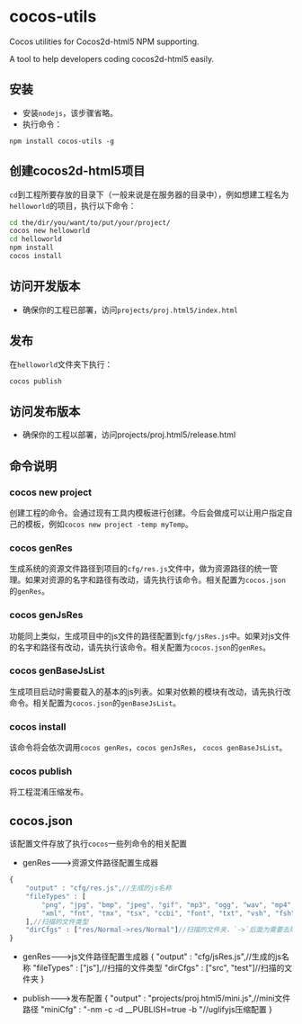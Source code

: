 cocos-utils
===========

Cocos utilities for Cocos2d-html5 NPM supporting.

A tool to help developers coding cocos2d-html5 easily.


## 安装
* 安装`nodejs`，该步骤省略。
* 执行命令：
```
npm install cocos-utils -g
```

## 创建cocos2d-html5项目
`cd`到工程所要存放的目录下（一般来说是在服务器的目录中），例如想建工程名为`helloworld`的项目，执行以下命令：
```bash
cd the/dir/you/want/to/put/your/project/
cocos new helloworld
cd helloworld
npm install
cocos install
```

## 访问开发版本
* 确保你的工程已部署，访问`projects/proj.html5/index.html`

## 发布
在`helloworld`文件夹下执行：
```bash
cocos publish
```

## 访问发布版本
* 确保你的工程以部署，访问projects/proj.html5/release.html

## 命令说明
### cocos new project
创建工程的命令。会通过现有工具内模板进行创建。今后会做成可以让用户指定自己的模板，例如`cocos new project -temp myTemp`。
### cocos genRes
生成系统的资源文件路径到项目的`cfg/res.js`文件中，做为资源路径的统一管理。如果对资源的名字和路径有改动，请先执行该命令。相关配置为`cocos.json`的`genRes`。
### cocos genJsRes
功能同上类似，生成项目中的js文件的路径配置到`cfg/jsRes.js`中。如果对js文件的名字和路径有改动，请先执行该命令。相关配置为`cocos.json`的`genRes`。
### cocos genBaseJsList
生成项目启动时需要载入的基本的js列表。如果对依赖的模块有改动，请先执行改命令。相关配置为`cocos.json`的`genBaseJsList`。
### cocos install
该命令将会依次调用`cocos genRes`，`cocos genJsRes`， `cocos genBaseJsList`。
### cocos publish
将工程混淆压缩发布。

## cocos.json
该配置文件存放了执行`cocos`一些列命令的相关配置
* genRes--->资源文件路径配置生成器
```js
{
    "output" : "cfg/res.js",//生成的js名称
    "fileTypes" : [
        "png", "jpg", "bmp", "jpeg", "gif", "mp3", "ogg", "wav", "mp4", "plist",
        "xml", "fnt", "tmx", "tsx", "ccbi", "font", "txt", "vsh", "fsh", "json"
    ],//扫描的文件类型
    "dirCfgs" : ["res/Normal->res/Normal"]//扫描的文件夹，`->`后面为需要去除的前缀，例如： res/Normal/a.png 将会转为 a.png
}
```
* genRes--->js文件路径配置生成器
{
    "output" : "cfg/jsRes.js",//生成的js名称
    "fileTypes" : ["js"],//扫描的文件类型
    "dirCfgs" : ["src", "test"]//扫描的文件夹
}

* publish--->发布配置
{
    "output" : "projects/proj.html5/mini.js",//mini文件路径
    "miniCfg" : "-nm -c -d __PUBLISH=true -b "//uglifyjs压缩配置
}